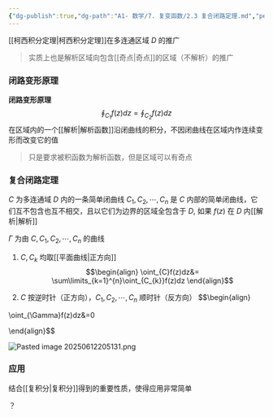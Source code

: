 ```yaml
---
{"dg-publish":true,"dg-path":"A1- 数学/7. 复变函数/2.3 复合闭路定理.md","permalink":"/A1- 数学/7. 复变函数/2.3 复合闭路定理/","dgPassFrontmatter":true,"noteIcon":"","created":"2024-05-21T15:20:28.110+08:00","updated":"2025-06-12T20:52:50.750+08:00"}
---
```


[[柯西积分定理\|柯西积分定理]]在多连通区域 $D$ 的推广
>实质上也是解析区域向包含[[奇点\|奇点]]的区域（不解析）的推广

### 闭路变形原理
**闭路变形原理**
$$
\oint_{C_{1}}f(z)dz=\oint_{C_{2}}f(z)dz
$$
在区域内的一个[[解析\|解析函数]]沿闭曲线的积分，不因闭曲线在区域内作连续变形而改变它的值
> 只是要求被积函数为解析函数，但是区域可以有奇点

### 复合闭路定理
$C$ 为多连通域 $D$ 内的一条简单闭曲线
$C_{1},C_{2},\cdots,C_{n}$ 是 $C$ 内部的简单闭曲线，它们互不包含也互不相交，且以它们为边界的区域全包含于 $D$, 如果 $f(z)$ 在 $D$ 内[[解析\|解析]]


$\Gamma$ 为由 $C,C_{1},C_{2},\cdots,C_{n}$ 的曲线
1.  $C,C_{k}$ 均取[[平面曲线\|正方向]]
$$\begin{align}
\oint_{C}f(z)dz&= \sum\limits_{k=1}^{n}\oint_{C_{k}}f(z)dz 
\end{align}$$

2.  $C$ 按逆时针（正方向），$C_{1},C_{2},\cdots,C_{n}$ 顺时针（反方向）
$$\begin{align} 

\oint_{\Gamma}f(z)dz&=0 

\end{align}$$


![Pasted image 20250612205131.png](/img/user/Functional%20files/Photo%20Resources/Pasted%20image%2020250612205131.png)


### 应用
结合[[复积分\|复积分]]得到的重要性质，使得应用非常简单

？